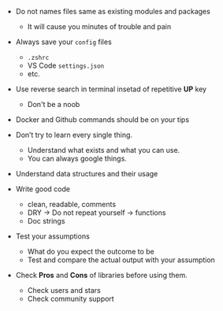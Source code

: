 * Do not names files same as existing modules and packages
  * It will cause you minutes of trouble and pain

* Always save your `config` files
  * `.zshrc`
  * VS Code `settings.json`
  * etc.

* Use reverse search in terminal insetad of repetitive **UP** key
  * Don't be a noob

* Docker and Github commands should be on your tips

* Don’t try to learn every single thing. 
  * Understand what exists and what you can use. 
  * You can always google things.
  
* Understand data structures and their usage

* Write good code
  * clean, readable, comments
  * DRY -> Do not repeat yourself -> functions
  * Doc strings
  
* Test your assumptions
  * What do you expect the outcome to be
  * Test and compare the actual output with your assumption
  
* Check **Pros** and **Cons** of libraries before using them.
  * Check users and stars
  * Check community support
